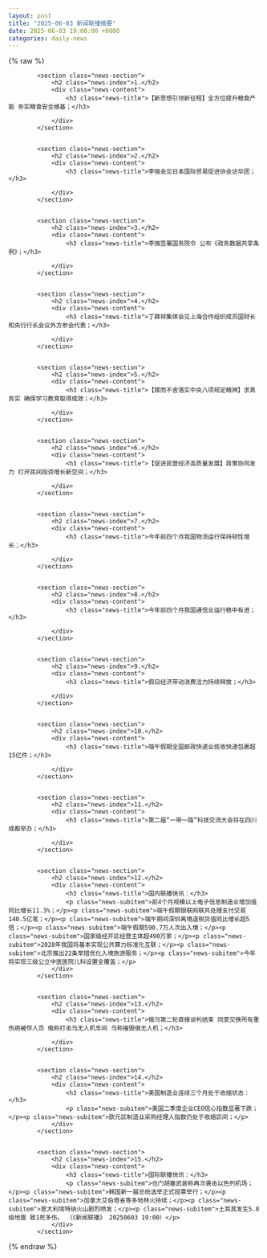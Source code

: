 ```yaml
---
layout: post
title: "2025-06-03 新闻联播摘要"
date: 2025-06-03 19:00:00 +0800
categories: daily-news
---
```

    
    
{% raw %}
<div class="news-container">

            <section class="news-section">
                <h2 class="news-index">1.</h2>
                <div class="news-content">
                    <h3 class="news-title">【新思想引领新征程】全方位提升粮食产能 夯实粮食安全根基；</h3>
                    
                </div>
            </section>
            

            <section class="news-section">
                <h2 class="news-index">2.</h2>
                <div class="news-content">
                    <h3 class="news-title">李强会见日本国际贸易促进协会访华团；</h3>
                    
                </div>
            </section>
            

            <section class="news-section">
                <h2 class="news-index">3.</h2>
                <div class="news-content">
                    <h3 class="news-title">李强签署国务院令 公布《政务数据共享条例》；</h3>
                    
                </div>
            </section>
            

            <section class="news-section">
                <h2 class="news-index">4.</h2>
                <div class="news-content">
                    <h3 class="news-title">丁薛祥集体会见上海合作组织成员国财长和央行行长会议外方参会代表；</h3>
                    
                </div>
            </section>
            

            <section class="news-section">
                <h2 class="news-index">5.</h2>
                <div class="news-content">
                    <h3 class="news-title">【锲而不舍落实中央八项规定精神】求真务实 确保学习教育取得成效；</h3>
                    
                </div>
            </section>
            

            <section class="news-section">
                <h2 class="news-index">6.</h2>
                <div class="news-content">
                    <h3 class="news-title">【促进民营经济高质量发展】政策协同发力 打开民间投资增长新空间；</h3>
                    
                </div>
            </section>
            

            <section class="news-section">
                <h2 class="news-index">7.</h2>
                <div class="news-content">
                    <h3 class="news-title">今年前四个月我国物流运行保持韧性增长；</h3>
                    
                </div>
            </section>
            

            <section class="news-section">
                <h2 class="news-index">8.</h2>
                <div class="news-content">
                    <h3 class="news-title">今年前四个月我国通信业运行稳中有进；</h3>
                    
                </div>
            </section>
            

            <section class="news-section">
                <h2 class="news-index">9.</h2>
                <div class="news-content">
                    <h3 class="news-title">假日经济带动消费活力持续释放；</h3>
                    
                </div>
            </section>
            

            <section class="news-section">
                <h2 class="news-index">10.</h2>
                <div class="news-content">
                    <h3 class="news-title">端午假期全国邮政快递业揽收快递包裹超15亿件；</h3>
                    
                </div>
            </section>
            

            <section class="news-section">
                <h2 class="news-index">11.</h2>
                <div class="news-content">
                    <h3 class="news-title">第二届“一带一路”科技交流大会将在四川成都举办；</h3>
                    
                </div>
            </section>
            

            <section class="news-section">
                <h2 class="news-index">12.</h2>
                <div class="news-content">
                    <h3 class="news-title">国内联播快讯：</h3>
                    <p class="news-subitem">前4个月规模以上电子信息制造业增加值同比增长11.3%；</p><p class="news-subitem">端午假期银联网联共处理支付交易140.5亿笔；</p><p class="news-subitem">端午期间深圳离境退税货值同比增长超5倍；</p><p class="news-subitem">端午假期590.7万人次出入境；</p><p class="news-subitem">国家级经开区经营主体超490万家；</p><p class="news-subitem">2028年我国将基本实现公共算力标准化互联；</p><p class="news-subitem">北京推出22条举措优化入境旅游服务；</p><p class="news-subitem">今年将实现三级公立中医医院儿科设置全覆盖；</p>
                </div>
            </section>
            

            <section class="news-section">
                <h2 class="news-index">13.</h2>
                <div class="news-content">
                    <h3 class="news-title">俄乌第二轮直接谈判结束 同意交换所有重伤病被俘人员 俄称打击乌无人机车间 乌称摧毁俄无人机；</h3>
                    
                </div>
            </section>
            

            <section class="news-section">
                <h2 class="news-index">14.</h2>
                <div class="news-content">
                    <h3 class="news-title">美国制造业连续三个月处于收缩状态：</h3>
                    <p class="news-subitem">美国二季度企业CEO信心指数显著下跌；</p><p class="news-subitem">欧元区制造业采购经理人指数仍处于收缩区间；</p>
                </div>
            </section>
            

            <section class="news-section">
                <h2 class="news-index">15.</h2>
                <div class="news-content">
                    <h3 class="news-title">国际联播快讯：</h3>
                    <p class="news-subitem">也门胡塞武装称再次袭击以色列机场；</p><p class="news-subitem">韩国新一届总统选举正式投票举行；</p><p class="news-subitem">加拿大艾伯塔省等多地林火持续；</p><p class="news-subitem">意大利埃特纳火山剧烈喷发；</p><p class="news-subitem">土耳其发生5.8级地震 致1死多伤。 （《新闻联播》 20250603 19:00）</p>
                </div>
            </section>
            
</div>
{% endraw %}